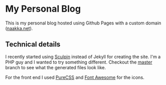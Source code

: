 # My Personal Blog

This is my personal blog hosted using Github Pages with a custom domain 
([naakka.net](http://naakka.net)). 

## Technical details

I recently started using [Sculpin](http://sculpin.io) instead of Jekyll for 
creating the site. I'm a PHP guy and I wanted to try something different. 
Checkout the [master](https://github.com/naakka/naakka.github.com/tree/master)
branch to see what the generated files look like.

For the front end I used [PureCSS](http://purecss.io/) and
[Font Awesome](http://fortawesome.github.com/Font-Awesome/) for the icons.  